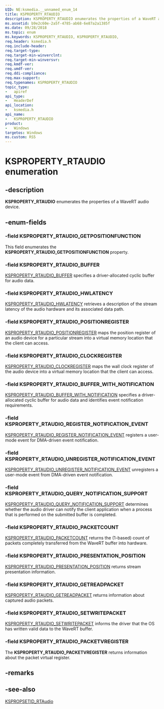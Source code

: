 ```yaml
---
UID: NE:ksmedia.__unnamed_enum_14
title: KSPROPERTY_RTAUDIO
description: KSPROPERTY_RTAUDIO enumerates the properties of a WaveRT audio device.
ms.assetid: b9e2c60e-2a5f-4785-ab68-6e87a2a1385f
ms.date: 09/28/2018
ms.topic: enum
ms.keywords: KSPROPERTY_RTAUDIO, KSPROPERTY_RTAUDIO, 
req.header: ksmedia.h
req.include-header:
req.target-type:
req.target-min-winverclnt:
req.target-min-winversvr:
req.kmdf-ver:
req.umdf-ver:
req.ddi-compliance:
req.max-support:
req.typenames: KSPROPERTY_RTAUDIO
topic_type: 
-	apiref
api_type: 
-	HeaderDef
api_location: 
-	ksmedia.h
api_name: 
-	KSPROPERTY_RTAUDIO
product:
-   Windows
targetos: Windows
ms.custom: RS5
---
```


# KSPROPERTY_RTAUDIO enumeration

## -description

**KSPROPERTY_RTAUDIO** enumerates the properties of a WaveRT audio device.

## -enum-fields

### -field KSPROPERTY_RTAUDIO_GETPOSITIONFUNCTION 

This field enumerates the **KSPROPERTY_RTAUDIO_GETPOSITIONFUNCTION** property.

### -field KSPROPERTY_RTAUDIO_BUFFER

[KSPROPERTY_RTAUDIO_BUFFER](https://docs.microsoft.com/windows-hardware/drivers/audio/ksproperty-rtaudio-buffer) specifies a driver-allocated cyclic buffer for audio data.

### -field KSPROPERTY_RTAUDIO_HWLATENCY 

[KSPROPERTY_RTAUDIO_HWLATENCY](https://docs.microsoft.com/windows-hardware/drivers/audio/ksproperty-rtaudio-hwlatency) retrieves a description of the stream latency of the audio hardware and its associated data path.

### -field KSPROPERTY_RTAUDIO_POSITIONREGISTER 

[KSPROPERTY_RTAUDIO_POSITIONREGISTER](https://docs.microsoft.com/windows-hardware/drivers/audio/ksproperty-rtaudio-positionregister) maps the position register of an audio device for a particular stream into a virtual memory location that the client can access.

### -field KSPROPERTY_RTAUDIO_CLOCKREGISTER 

[KSPROPERTY_RTAUDIO_CLOCKREGISTER](https://docs.microsoft.com/windows-hardware/drivers/audio/ksproperty-rtaudio-clockregister) maps the wall clock register of the audio device into a virtual memory location that the client can access.

### -field KSPROPERTY_RTAUDIO_BUFFER_WITH_NOTIFICATION

[KSPROPERTY_RTAUDIO_BUFFER_WITH_NOTIFICATION](https://docs.microsoft.com/windows-hardware/drivers/audio/ksproperty-rtaudio-buffer-with-notification) specifies a driver-allocated cyclic buffer for audio data and identifies event notification requirements.

### -field KSPROPERTY_RTAUDIO_REGISTER_NOTIFICATION_EVENT

[KSPROPERTY_RTAUDIO_REGISTER_NOTIFICATION_EVENT](https://docs.microsoft.com/windows-hardware/drivers/audio/ksproperty-rtaudio-register-notification-event) registers a user-mode event for DMA-driven event notification.

### -field KSPROPERTY_RTAUDIO_UNREGISTER_NOTIFICATION_EVENT

[KSPROPERTY_RTAUDIO_UNREGISTER_NOTIFICATION_EVENT](https://docs.microsoft.com/windows-hardware/drivers/audio/ksproperty-rtaudio-unregister-notification-event) unregisters a user-mode event from DMA-driven event notification.

### -field KSPROPERTY_RTAUDIO_QUERY_NOTIFICATION_SUPPORT

[KSPROPERTY_RTAUDIO_QUERY_NOTIFICATION_SUPPORT](https://docs.microsoft.com/windows-hardware/drivers/audio/ksproperty-rtaudio-query-notification-support) determines whether the audio driver can notify the client application when a process that is performed on the submitted buffer is completed.

### -field KSPROPERTY_RTAUDIO_PACKETCOUNT

[KSPROPERTY_RTAUDIO_PACKETCOUNT](https://docs.microsoft.com/windows-hardware/drivers/audio/ksproperty-rtaudio-packetcount) returns the (1-based) count of packets completely transferred from the WaveRT buffer into hardware.

### -field KSPROPERTY_RTAUDIO_PRESENTATION_POSITION

[KSPROPERTY_RTAUDIO_PRESENTATION_POSITION](https://docs.microsoft.com/windows-hardware/drivers/audio/ksproperty-rtaudio-presentation-position) returns stream presentation information.

### -field KSPROPERTY_RTAUDIO_GETREADPACKET

[KSPROPERTY_RTAUDIO_GETREADPACKET](https://docs.microsoft.com/windows-hardware/drivers/audio/ksproperty-rtaudio-getreadpacket) returns information about captured audio packets.

### -field KSPROPERTY_RTAUDIO_SETWRITEPACKET

[KSPROPERTY_RTAUDIO_SETWRITEPACKET](https://docs.microsoft.com/windows-hardware/drivers/audio/ksproperty-rtaudio-setwritepacket) informs the driver that the OS has written valid data to the WaveRT buffer.

### -field KSPROPERTY_RTAUDIO_PACKETVREGISTER 

The **KSPROPERTY_RTAUDIO_PACKETVREGISTER** returns information about the packet virtual register.

## -remarks

## -see-also

[KSPROPSETID_RTAudio](https://docs.microsoft.com/windows-hardware/drivers/audio/kspropsetid-rtaudio)
